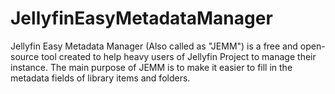 # JellyfinEasyMetadataManager
Jellyfin Easy Metadata Manager (Also called as "JEMM") is a free and open-source tool created to help heavy users of Jellyfin Project to manage their instance. The main purpose of JEMM is to make it easier to fill in the metadata fields of library items and folders. 
